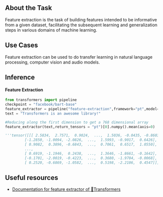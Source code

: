 ## About the Task

Feature extraction is the task of building features intended to be informative from a given dataset,
facilitating the subsequent learning and generalization steps in various domains of machine learning.

## Use Cases

Feature extraction can be used to do transfer learning in natural language processing, computer vision and audio models.

## Inference

#### Feature Extraction

```python
from transformers import pipeline
checkpoint = "facebook/bart-base"
feature_extractor = pipeline("feature-extraction",framework="pt",model=checkpoint)
text = "Transformers is an awesome library!"

#Reducing along the first dimension to get a 768 dimensional array
feature_extractor(text,return_tensors = "pt")[0].numpy().mean(axis=0)

'''tensor([[[ 2.5834,  2.7571,  0.9024,  ...,  1.5036, -0.0435, -0.8603],
         [-1.2850, -1.0094, -2.0826,  ...,  1.5993, -0.9017,  0.6426],
         [ 0.9082,  0.3896, -0.6843,  ...,  0.7061,  0.6517,  1.0550],
         ...,
         [ 0.6919, -1.1946,  0.2438,  ...,  1.3646, -1.8661, -0.1642],
         [-0.1701, -2.0019, -0.4223,  ...,  0.3680, -1.9704, -0.0068],
         [ 0.2520, -0.6869, -1.0582,  ...,  0.5198, -2.2106,  0.4547]]])'''
```

## Useful resources

- [Documentation for feature extractor of 🤗Transformers](https://huggingface.co/docs/transformers/main_classes/feature_extractor)
